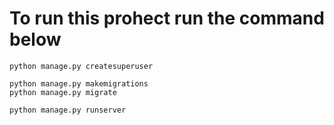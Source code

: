 # To run this prohect run the command below
<!-- Create admin  -->
```
python manage.py createsuperuser

```
```
python manage.py makemigrations
python manage.py migrate
```

```
python manage.py runserver
```





